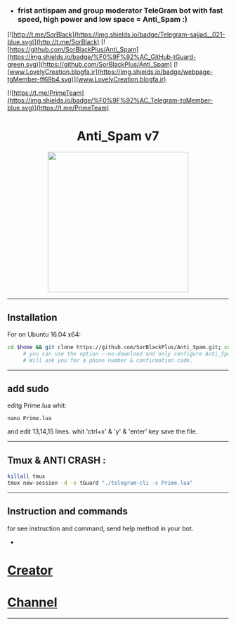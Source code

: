 

- ### frist antispam and group moderator TeleGram bot with fast speed, high power and low space = Anti_Spam :)


[![http://t.me/SorBlack](https://img.shields.io/badge/Telegram-sajjad__021-blue.svg)](http://t.me/SorBlack)
[![https://github.com/SorBlackPlus/Anti_Spam](https://img.shields.io/badge/%F0%9F%92%AC_GitHub-tGuard-green.svg)](https://github.com/SorBlackPlus/Anti_Spam)
[![www.LovelyCreation.blogfa.ir](https://img.shields.io/badge/webpage-tgMember-ff69b4.svg)](www.LovelyCreation.blogfa.ir)

[![https://t.me/PrimeTeam](https://img.shields.io/badge/%F0%9F%92%AC_Telegram-tgMember-blue.svg)](https://t.me/PrimeTeam)

<h1 align="center">Anti_Spam v7</h1>

<p align="center"> <img class="td" style="vertical-align: middle;" src="http://s8.picofile.com/file/8293897784/photo_2017_04_27_21_27_26.jpg" alt="" width="320" height="320" /></p>

***

## Installation
For on Ubuntu 16.04 x64:
```bash
cd $home && git clone https://github.com/SorBlackPlus/Anti_Spam.git; cd Prime; chmod +x launch.sh; ./launch.sh
     # you can use the option --no-download and only configure Anti_Spam
     # Will ask you for a phone number & confirmation code.
```

***

## add sudo
editg Prime.lua whit:
```
nano Prime.lua
```
and edit 13,14,15 lines.
whit 'ctrl+x' & 'y' & 'enter' key save the file.

***

## Tmux & ANTI CRASH :
```bash
killall tmux
tmux new-session -d -s tGuard "./telegram-cli -s Prime.lua"
```

***

## Instruction and commands 

for see instruction and command, send help method in your bot.

-

# [Creator](https://telegram.me/SorBlack)
# [Channel](https://telegram.me/PrimeTeam)
			
----------



